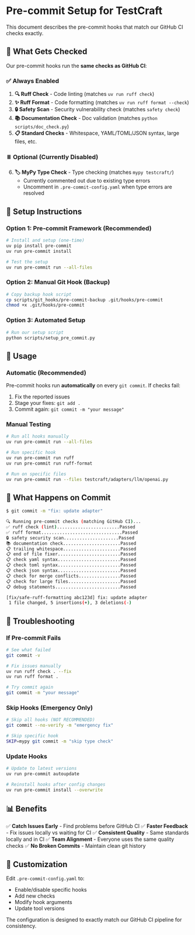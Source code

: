 # Pre-commit Setup for TestCraft

This document describes the pre-commit hooks that match our GitHub CI checks exactly.

## 🎯 What Gets Checked

Our pre-commit hooks run the **same checks as GitHub CI**:

### ✅ Always Enabled
1. **🔍 Ruff Check** - Code linting (matches `uv run ruff check`)
2. **✨ Ruff Format** - Code formatting (matches `uv run ruff format --check`)
3. **🔒 Safety Scan** - Security vulnerability check (matches `safety check`)
4. **📚 Documentation Check** - Doc validation (matches `python scripts/doc_check.py`)
5. **📋 Standard Checks** - Whitespace, YAML/TOML/JSON syntax, large files, etc.

### ⏸️ Optional (Currently Disabled)
6. **🏷️ MyPy Type Check** - Type checking (matches `mypy testcraft/`)
   - Currently commented out due to existing type errors
   - Uncomment in `.pre-commit-config.yaml` when type errors are resolved

## 🚀 Setup Instructions

### Option 1: Pre-commit Framework (Recommended)

```bash
# Install and setup (one-time)
uv pip install pre-commit
uv run pre-commit install

# Test the setup
uv run pre-commit run --all-files
```

### Option 2: Manual Git Hook (Backup)

```bash
# Copy backup hook script
cp scripts/git_hooks/pre-commit-backup .git/hooks/pre-commit
chmod +x .git/hooks/pre-commit
```

### Option 3: Automated Setup

```bash
# Run our setup script
python scripts/setup_pre_commit.py
```

## 🔧 Usage

### Automatic (Recommended)
Pre-commit hooks run **automatically** on every `git commit`. If checks fail:
1. Fix the reported issues
2. Stage your fixes: `git add .`
3. Commit again: `git commit -m "your message"`

### Manual Testing
```bash
# Run all hooks manually
uv run pre-commit run --all-files

# Run specific hook
uv run pre-commit run ruff
uv run pre-commit run ruff-format

# Run on specific files
uv run pre-commit run --files testcraft/adapters/llm/openai.py
```

## 🎯 What Happens on Commit

```bash
$ git commit -m "fix: update adapter"

🔍 Running pre-commit checks (matching GitHub CI)...
✅ ruff check (lint)........................Passed
✅ ruff format...............................Passed
🔒 safety security scan.....................Passed
📚 documentation check......................Passed
📋 trailing whitespace......................Passed
📋 end of file fixer........................Passed
📋 check yaml syntax........................Passed
📋 check toml syntax........................Passed
📋 check json syntax........................Passed
📋 check for merge conflicts................Passed
📋 check for large files....................Passed
📋 debug statements.........................Passed

[fix/safe-ruff-formatting abc123d] fix: update adapter
 1 file changed, 5 insertions(+), 3 deletions(-)
```

## 🐛 Troubleshooting

### If Pre-commit Fails
```bash
# See what failed
git commit -v

# Fix issues manually
uv run ruff check . --fix
uv run ruff format .

# Try commit again
git commit -m "your message"
```

### Skip Hooks (Emergency Only)
```bash
# Skip all hooks (NOT RECOMMENDED)
git commit --no-verify -m "emergency fix"

# Skip specific hook
SKIP=mypy git commit -m "skip type check"
```

### Update Hooks
```bash
# Update to latest versions
uv run pre-commit autoupdate

# Reinstall hooks after config changes
uv run pre-commit install --overwrite
```

## 📊 Benefits

✅ **Catch Issues Early** - Find problems before GitHub CI
✅ **Faster Feedback** - Fix issues locally vs waiting for CI
✅ **Consistent Quality** - Same standards locally and in CI
✅ **Team Alignment** - Everyone uses the same quality checks
✅ **No Broken Commits** - Maintain clean git history

## 🔧 Customization

Edit `.pre-commit-config.yaml` to:
- Enable/disable specific hooks
- Add new checks
- Modify hook arguments
- Update tool versions

The configuration is designed to exactly match our GitHub CI pipeline for consistency.
